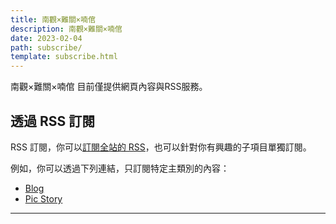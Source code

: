 ```yaml
---
title: 南觀×難關×喃倌
description: 南觀×難關×喃倌
date: 2023-02-04
path: subscribe/
template: subscribe.html
---
```


南觀×難關×喃倌 目前僅提供網頁內容與RSS服務。

## 透過 RSS 訂閱

 RSS 訂閱，你可以[訂閱全站的 RSS](/atom.xml)，也可以針對你有興趣的子項目單獨訂閱。

例如，你可以透過下列連結，只訂閱特定主類別的內容：

- [Blog](/blog/atom.xml)
- [Pic Story](/pic_story/atom.xml)

---